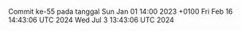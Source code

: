 Commit ke-55 pada tanggal Sun Jan 01 14:00 2023 +0100
Fri Feb 16 14:43:06 UTC 2024
Wed Jul  3 13:43:06 UTC 2024
